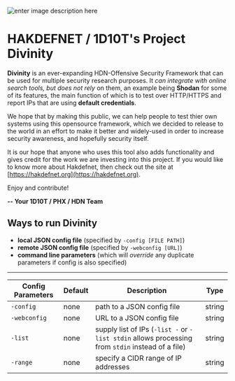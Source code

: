 ![enter image description here](https://img.shields.io/badge/platform-ALL-green)
# HAKDEFNET / 1D10T's Project Divinity

**Divinity** is an ever-expanding HDN-Offensive Security Framework that can be used for multiple security research purposes.
It *can integrate with online search tools, but does not rely* on them, an example being **Shodan** for some of its features,
the main function of which is to test over HTTP/HTTPS and report IPs that are using **default credentials**.

We hope that by making this public, we can help people to test thier own systems using this opensource framework, which we decided
to release to the world in an effort to make it better and widely-used in order to increase security awareness, and hopefully security itself.

It is our hope that anyone who uses this tool also adds functionality and gives credit for the work we are investing into this project.
If you would like to know more about Hakdefnet, then check out the site at [https://hakdefnet.org](https://hakdefnet.org). 

Enjoy and contribute!

**-- Your 1D10T / PHX / HDN Team**

## Ways to run Divinity

- **local JSON config file** (specified by `-config [FILE PATH]`)
- **remote JSON config file** (specified by `-webconfig [URL]`)
- **command line parameters** (which will *override* any duplicate parameters if config is also specified) 

---

|Config Parameters |Default |Description                  |Type  |                     
|------------------|--------|-----------------------------|------|
|`-config`         |none    |path to a JSON config file   |string|
|`-webconfig`      |none    |URL to a JSON config file    |string|
|`-list`           |none    |supply list of IPs (`-list -` or `-list stdin` allows processing from `stdin` instead of a file)|string|
|`-range`          |none    |specify a CIDR range of IP addresses|string
